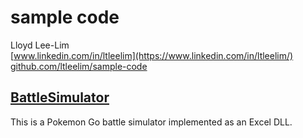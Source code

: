 # sample code

Lloyd Lee-Lim  
[www.linkedin.com/in/ltleelim](https://www.linkedin.com/in/ltleelim/)  
[github.com/ltleelim/sample-code](https://github.com/ltleelim/sample-code)

## [BattleSimulator](https://github.com/ltleelim/sample-code/tree/master/BattleSimulator)

This is a Pokemon Go battle simulator implemented as an Excel DLL.
